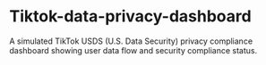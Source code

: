 # Tiktok-data-privacy-dashboard
A simulated TikTok USDS (U.S. Data Security) privacy compliance dashboard showing user data flow and security compliance status.
